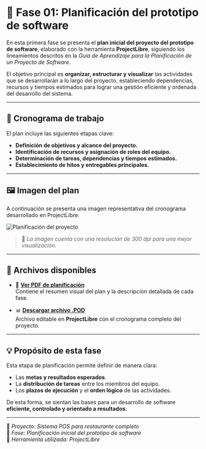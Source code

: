 # 🧭 Fase 01: Planificación del prototipo de software

En esta primera fase se presenta el **plan inicial del proyecto del prototipo de software**, elaborado con la herramienta **ProjectLibre**, siguiendo los lineamientos descritos en la *Guía de Aprendizaje para la Planificación de un Proyecto de Software*.

El objetivo principal es **organizar, estructurar y visualizar** las actividades que se desarrollarán a lo largo del proyecto, estableciendo dependencias, recursos y tiempos estimados para lograr una gestión eficiente y ordenada del desarrollo del sistema.

---

## 📅 Cronograma de trabajo

El plan incluye las siguientes etapas clave:

- **Definición de objetivos y alcance del proyecto.**  
- **Identificación de recursos y asignación de roles del equipo.**  
- **Determinación de tareas, dependencias y tiempos estimados.**  
- **Establecimiento de hitos y entregables principales.**

---

## 🖼️ Imagen del plan

A continuación se presenta una imagen representativa del cronograma desarrollado en ProjectLibre:

![Planificación del proyecto](docs/guide02/planificacion/plan_prototipo.png)

> 📸 *La imagen cuenta con una resolución de 300 dpi para una mejor visualización.*

---

## 📂 Archivos disponibles

- 📄 **[Ver PDF de planificación](docs/guide02/planificacion/plan_prototipo.pdf)**  
  Contiene el resumen visual del plan y la descripción detallada de cada fase.

- 📊 **[Descargar archivo .POD](docs/guide02/planificacion/Sistema%20POS%20para%20restaurante%20completo%20(1).pod)**  
  Archivo editable en **ProjectLibre** con el cronograma completo del proyecto.

---

## 💡 Propósito de esta fase

Esta etapa de planificación permite definir de manera clara:
- Las **metas y resultados esperados**.  
- La **distribución de tareas** entre los miembros del equipo.  
- Los **plazos de ejecución** y el **orden lógico** de las actividades.  

De esta forma, se sientan las bases para un desarrollo de software **eficiente, controlado y orientado a resultados.**

---
📘 *Proyecto: Sistema POS para restaurante completo*  
📆 *Fase: Planificación inicial del prototipo de software*  
🧰 *Herramienta utilizada: ProjectLibre*


